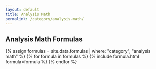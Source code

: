```yaml
---
layout: default
title: Analysis Math
permalink: /category/analysis-math/
---
```


<h2>Analysis Math Formulas</h2>
{% assign formulas = site.data.formulas | where: "category", "analysis math" %}
{% for formula in formulas %}
  {% include formula.html formula=formula %}
{% endfor %}

